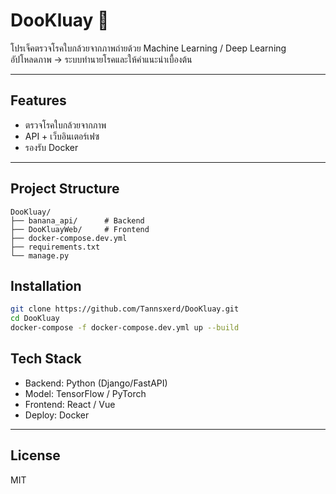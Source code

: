 # DooKluay 🍌

โปรเจ็คตรวจโรคใบกล้วยจากภาพถ่ายด้วย Machine Learning / Deep Learning  
อัปโหลดภาพ → ระบบทำนายโรคและให้คำแนะนำเบื้องต้น

---

## Features
- ตรวจโรคใบกล้วยจากภาพ
- API + เว็บอินเตอร์เฟซ
- รองรับ Docker

---

## Project Structure
```
DooKluay/
├── banana_api/      # Backend
├── DooKluayWeb/     # Frontend
├── docker-compose.dev.yml
├── requirements.txt
└── manage.py
```

## Installation
```bash
git clone https://github.com/Tannsxerd/DooKluay.git
cd DooKluay
docker-compose -f docker-compose.dev.yml up --build
```



## Tech Stack
- Backend: Python (Django/FastAPI)
- Model: TensorFlow / PyTorch
- Frontend: React / Vue
- Deploy: Docker

---

## License
MIT
